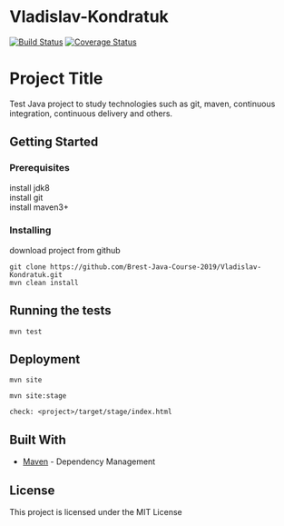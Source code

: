 # Vladislav-Kondratuk
[![Build Status](https://travis-ci.org/Brest-Java-Course-2019/Vladislav-Kondratuk.svg?branch=master)](https://travis-ci.org/Brest-Java-Course-2019/Vladislav-Kondratuk)
[![Coverage Status](https://coveralls.io/repos/github/Brest-Java-Course-2019/Vladislav-Kondratuk/badge.svg?branch=master)](https://coveralls.io/github/Brest-Java-Course-2019/Vladislav-Kondratuk?branch=master)

# Project Title

Test Java project to study technologies such as git, maven, continuous integration, continuous delivery and others.

## Getting Started

### Prerequisites

install jdk8<br />
install git<br />
install maven3+

### Installing

download project from github 

```
git clone https://github.com/Brest-Java-Course-2019/Vladislav-Kondratuk.git
mvn clean install
```

## Running the tests

```
mvn test
```

## Deployment

```
mvn site
  
mvn site:stage
  
check: <project>/target/stage/index.html 
```

## Built With

* [Maven](https://maven.apache.org/) - Dependency Management

## License

This project is licensed under the MIT License
